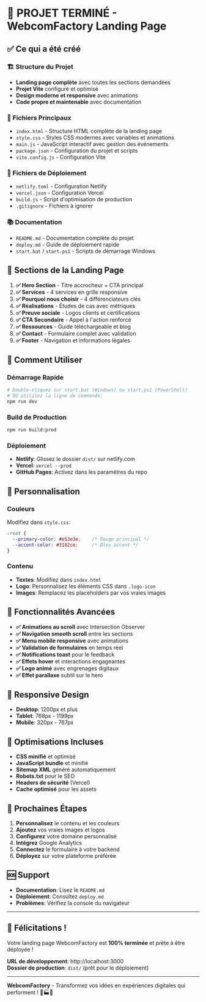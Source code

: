 # 🎉 PROJET TERMINÉ - WebcomFactory Landing Page

## ✅ Ce qui a été créé

### 🏗️ Structure du Projet
- **Landing page complète** avec toutes les sections demandées
- **Projet Vite** configuré et optimisé
- **Design moderne et responsive** avec animations
- **Code propre et maintenable** avec documentation

### 📁 Fichiers Principaux
- `index.html` - Structure HTML complète de la landing page
- `style.css` - Styles CSS modernes avec variables et animations
- `main.js` - JavaScript interactif avec gestion des événements
- `package.json` - Configuration du projet et scripts
- `vite.config.js` - Configuration Vite

### 🚀 Fichiers de Déploiement
- `netlify.toml` - Configuration Netlify
- `vercel.json` - Configuration Vercel
- `build.js` - Script d'optimisation de production
- `.gitignore` - Fichiers à ignorer

### 📚 Documentation
- `README.md` - Documentation complète du projet
- `deploy.md` - Guide de déploiement rapide
- `start.bat` / `start.ps1` - Scripts de démarrage Windows

## 🎯 Sections de la Landing Page

1. **✅ Hero Section** - Titre accrocheur + CTA principal
2. **✅ Services** - 4 services en grille responsive
3. **✅ Pourquoi nous choisir** - 4 différenciateurs clés
4. **✅ Réalisations** - Études de cas avec métriques
5. **✅ Preuve sociale** - Logos clients et certifications
6. **✅ CTA Secondaire** - Appel à l'action renforcé
7. **✅ Ressources** - Guide téléchargeable et blog
8. **✅ Contact** - Formulaire complet avec validation
9. **✅ Footer** - Navigation et informations légales

## 🚀 Comment Utiliser

### Démarrage Rapide
```bash
# Double-cliquez sur start.bat (Windows) ou start.ps1 (PowerShell)
# OU utilisez la ligne de commande:
npm run dev
```

### Build de Production
```bash
npm run build:prod
```

### Déploiement
- **Netlify**: Glissez le dossier `dist/` sur netlify.com
- **Vercel**: `vercel --prod`
- **GitHub Pages**: Activez dans les paramètres du repo

## 🎨 Personnalisation

### Couleurs
Modifiez dans `style.css`:
```css
:root {
  --primary-color: #e53e3e;    /* Rouge principal */
  --accent-color: #3182ce;     /* Bleu accent */
}
```

### Contenu
- **Textes**: Modifiez dans `index.html`
- **Logo**: Personnalisez les éléments CSS dans `.logo-icon`
- **Images**: Remplacez les placeholders par vos vraies images

## 🌟 Fonctionnalités Avancées

- **✅ Animations au scroll** avec Intersection Observer
- **✅ Navigation smooth scroll** entre les sections
- **✅ Menu mobile responsive** avec animations
- **✅ Validation de formulaires** en temps réel
- **✅ Notifications toast** pour le feedback
- **✅ Effets hover** et interactions engageantes
- **✅ Logo animé** avec engrenages digitaux
- **✅ Effet parallaxe** subtil sur le hero

## 📱 Responsive Design

- **Desktop**: 1200px et plus
- **Tablet**: 768px - 1199px  
- **Mobile**: 320px - 767px

## 🔧 Optimisations Incluses

- **CSS minifié** et optimisé
- **JavaScript bundle** et minifié
- **Sitemap XML** généré automatiquement
- **Robots.txt** pour le SEO
- **Headers de sécurité** (Vercel)
- **Cache optimisé** pour les assets

## 🎯 Prochaines Étapes

1. **Personnalisez** le contenu et les couleurs
2. **Ajoutez** vos vraies images et logos
3. **Configurez** votre domaine personnalisé
4. **Intégrez** Google Analytics
5. **Connectez** le formulaire à votre backend
6. **Déployez** sur votre plateforme préférée

## 🆘 Support

- **Documentation**: Lisez le `README.md`
- **Déploiement**: Consultez `deploy.md`
- **Problèmes**: Vérifiez la console du navigateur

---

## 🎉 Félicitations !

Votre landing page WebcomFactory est **100% terminée** et prête à être déployée !

**URL de développement**: http://localhost:3000  
**Dossier de production**: `dist/` (prêt pour le déploiement)

---

**WebcomFactory** - Transformez vos idées en expériences digitales qui performent ! 🚀🏭✨
